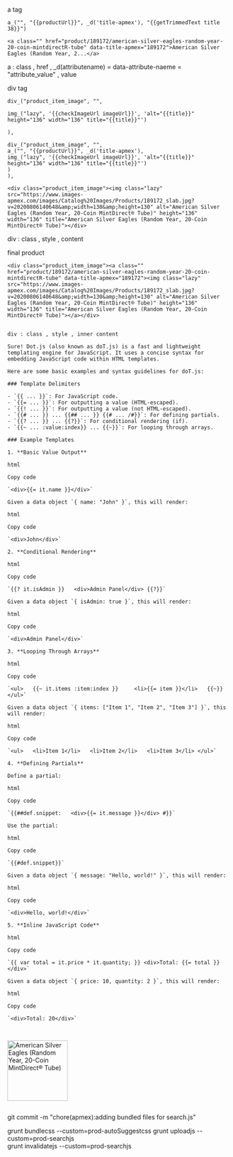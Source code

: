a tag

```
a_("", "{{productUrl}}", _d('title-apmex'), "{{getTrimmedText title 38}}")
```

```
<a class="" href="product/189172/american-silver-eagles-random-year-20-coin-mintdirectR-tube" data-title-apmex="189172">American Silver Eagles (Random Year, 2...</a>
```

a : class , href , _d(attributename) = data-attribute-naeme = "attribute_value" , value

div tag

```
div_("product_item_image", "",

img_("lazy", '{{checkImageUrl imageUrl}}', 'alt="{{title}}" height="136" width="136" title="{{title}}"')

),
```

```
div_("product_item_image", "",
a_("", "{{productUrl}}", _d('title-apmex'), 
img_("lazy", '{{checkImageUrl imageUrl}}', 'alt="{{title}}" height="136" width="136" title="{{title}}"')
)
),
```

```
<div class="product_item_image"><img class="lazy" src="https://www.images-apmex.com/images/Catalog%20Images/Products/189172_slab.jpg?v=20200806140648&amp;width=130&amp;height=130" alt="American Silver Eagles (Random Year, 20-Coin MintDirect® Tube)" height="136" width="136" title="American Silver Eagles (Random Year, 20-Coin MintDirect® Tube)"></div>
```

 div : class , style  , content

final product
```
<div class="product_item_image"><a class="" href="product/189172/american-silver-eagles-random-year-20-coin-mintdirectR-tube" data-title-apmex="189172"><img class="lazy" src="https://www.images-apmex.com/images/Catalog%20Images/Products/189172_slab.jpg?v=20200806140648&amp;width=130&amp;height=130" alt="American Silver Eagles (Random Year, 20-Coin MintDirect® Tube)" height="136" width="136" title="American Silver Eagles (Random Year, 20-Coin MintDirect® Tube)"></a></div>
```





```

div : class , style , inner content

Sure! Dot.js (also known as doT.js) is a fast and lightweight templating engine for JavaScript. It uses a concise syntax for embedding JavaScript code within HTML templates.

Here are some basic examples and syntax guidelines for doT.js:

### Template Delimiters

- `{{ ... }}`: For JavaScript code.
- `{{= ... }}`: For outputting a value (HTML-escaped).
- `{{! ... }}`: For outputting a value (not HTML-escaped).
- `{{# ... }} ... {{## ... }} {{# ... /#}}`: For defining partials.
- `{{? ... }} ... {{?}}`: For conditional rendering (if).
- `{{~ ... :value:index}} ... {{~}}`: For looping through arrays.

### Example Templates

1. **Basic Value Output**

html

Copy code

`<div>{{= it.name }}</div>`

Given a data object `{ name: "John" }`, this will render:

html

Copy code

`<div>John</div>`

2. **Conditional Rendering**

html

Copy code

`{{? it.isAdmin }}   <div>Admin Panel</div> {{?}}`

Given a data object `{ isAdmin: true }`, this will render:

html

Copy code

`<div>Admin Panel</div>`

3. **Looping Through Arrays**

html

Copy code

`<ul>   {{~ it.items :item:index }}     <li>{{= item }}</li>   {{~}} </ul>`

Given a data object `{ items: ["Item 1", "Item 2", "Item 3"] }`, this will render:

html

Copy code

`<ul>   <li>Item 1</li>   <li>Item 2</li>   <li>Item 3</li> </ul>`

4. **Defining Partials**

Define a partial:

html

Copy code

`{{##def.snippet:   <div>{{= it.message }}</div> #}}`

Use the partial:

html

Copy code

`{{#def.snippet}}`

Given a data object `{ message: "Hello, world!" }`, this will render:

html

Copy code

`<div>Hello, world!</div>`

5. **Inline JavaScript Code**

html

Copy code

`{{ var total = it.price * it.quantity; }} <div>Total: {{= total }}</div>`

Given a data object `{ price: 10, quantity: 2 }`, this will render:

html

Copy code

`<div>Total: 20</div>`



```
<a class="" href="product/189172/american-silver-eagles-random-year-20-coin-mintdirectR-tube" data-title-apmex="189172"><div class="product_item_image"><img class="lazy" src="https://www.images-apmex.com/images/Catalog%20Images/Products/189172_slab.jpg?v=20200806140648&amp;width=130&amp;height=130" alt="American Silver Eagles (Random Year, 20-Coin MintDirect® Tube)" height="136" width="136" title="American Silver Eagles (Random Year, 20-Coin MintDirect® Tube)"></div></a>
```
```



git commit -m "chore(apmex):adding bundled files for search.js" 


grunt bundlecss --custom=prod-autoSuggestcss
grunt uploadjs --custom=prod-searchjs  
grunt invalidatejs --custom=prod-searchjs




